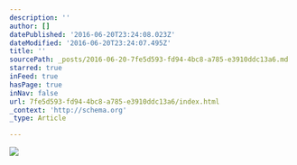 ```yaml
---
description: ''
author: []
datePublished: '2016-06-20T23:24:08.023Z'
dateModified: '2016-06-20T23:24:07.495Z'
title: ''
sourcePath: _posts/2016-06-20-7fe5d593-fd94-4bc8-a785-e3910ddc13a6.md
starred: true
inFeed: true
hasPage: true
inNav: false
url: 7fe5d593-fd94-4bc8-a785-e3910ddc13a6/index.html
_context: 'http://schema.org'
_type: Article

---
```

![](https://the-grid-user-content.s3-us-west-2.amazonaws.com/6b81c58b-0e80-417c-9f1c-5fcfbb206431.jpg)